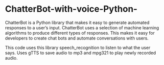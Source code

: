 # ChatterBot-with-voice-Python-

ChatterBot is a Python library that makes it easy to generate automated responses to a user’s input. ChatterBot uses a selection of machine learning algorithms to produce different types of responses. This makes it easy for developers to create chat bots and automate conversations with users.

This code uses this library speech_recognition to listen to what the user says. Uses gTTS to save audio to mp3 and mpg321 to play newly recorded audio.
